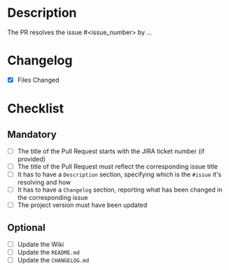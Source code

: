 # Description
The PR resolves the issue #<issue_number> by ...

# Changelog
- [x] Files Changed

# Checklist
## Mandatory
- [ ] The title of the Pull Request starts with the JIRA ticket number (if provided)
- [ ] The title of the Pull Request must reflect the corresponding issue title
- [ ] It has to have a `Description` section, specifying which is the `#issue` it's resolving and how
- [ ] It has to have a `Changelog` section, reporting what has been changed in the corresponding issue
- [ ] The project version must have been updated

## Optional
- [ ] Update the Wiki
- [ ] Update the `README.md`
- [ ] Update the `CHANGELOG.md`